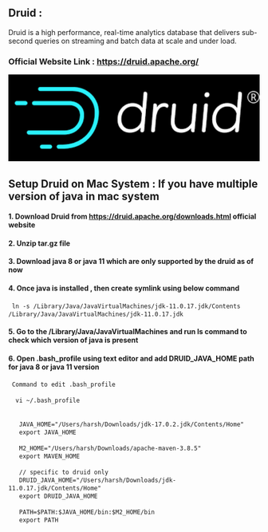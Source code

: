

## Druid : 
 Druid is a high performance, real-time analytics database that delivers sub-second queries on streaming and batch data at scale and under load.
    
### Official Website Link : https://druid.apache.org/

 <img width="1438" alt="druid image" src="https://github.com/harsh6768/awesome-druid/blob/master/Upload/druid1.png">


## Setup Druid on Mac System : If you have multiple version of java in mac system

#### 1. Download Druid from https://druid.apache.org/downloads.html official website
#### 2. Unzip tar.gz file
#### 3. Download java 8 or java 11 which are only supported by the druid as of now 
#### 4. Once java is installed , then create symlink using below command 
 
     ln -s /Library/Java/JavaVirtualMachines/jdk-11.0.17.jdk/Contents /Library/Java/JavaVirtualMachines/jdk-11.0.17.jdk

#### 5. Go to the /Library/Java/JavaVirtualMachines and run ls command to check which version of java is present 
#### 6. Open .bash_profile using text editor and add DRUID_JAVA_HOME path for java 8 or java 11 version
      
     Command to edit .bash_profile 
     
      vi ~/.bash_profile
      
       
       JAVA_HOME="/Users/harsh/Downloads/jdk-17.0.2.jdk/Contents/Home"
       export JAVA_HOME

       M2_HOME="/Users/harsh/Downloads/apache-maven-3.8.5"
       export MAVEN_HOME

       // specific to druid only 
       DRUID_JAVA_HOME="/Users/harsh/Downloads/jdk-11.0.17.jdk/Contents/Home"
       export DRUID_JAVA_HOME

       PATH=$PATH:$JAVA_HOME/bin:$M2_HOME/bin
       export PATH


